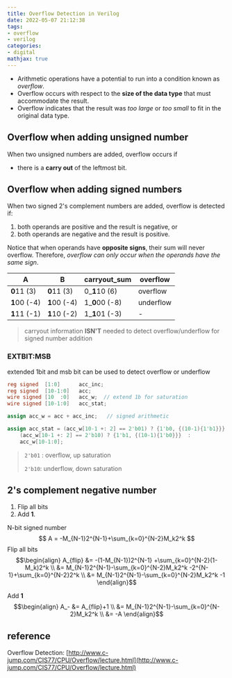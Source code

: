 ```yaml
---
title: Overflow Detection in Verilog
date: 2022-05-07 21:12:38
tags:
- overflow
- verilog
categories:
- digital
mathjax: true
---
```




- Arithmetic operations have a potential to run into a condition known as *overflow*.
- Overflow occurs with respect to the **size of the data type** that must accommodate the result.
- Overflow indicates that the result was *too large* or *too small* to fit in the original data type.



## Overflow when adding unsigned number

When two unsigned numbers are added, overflow occurs if

- there is a **carry out** of the leftmost bit.



## Overflow when adding signed numbers

When two signed 2's complement numbers are added, overflow is detected if:

1. both operands are positive and the result is negative, or
2. both operands are negative and the result is positive.

Notice that when operands have **opposite signs**, their sum will never overflow. Therefore, *overflow can only occur when the operands have the same sign*.

| A            | B            | carryout_sum   | overflow  |
| ------------ | ------------ | -------------- | --------- |
| **0**11 (3)  | **0**11 (3)  | 0_**1**10 (6)  | overflow  |
| **1**00 (-4) | **1**00 (-4) | 1_**0**00 (-8) | underflow |
| **1**11 (-1) | **1**10 (-2) | 1_**1**01 (-3) | -         |

> carryout information **ISN'T** needed to detect overflow/underflow for signed number addition



### EXTBIT:MSB

extended 1bit and msb bit can be used to detect overflow or underflow

```verilog
reg signed  [1:0]      acc_inc;
reg signed  [10-1:0]   acc;
wire signed [10  :0]   acc_w;  // extend 1b for saturation
wire signed [10-1:0]   acc_stat;

assign acc_w = acc + acc_inc;   // signed arithmetic

assign acc_stat = (acc_w[10-1 +: 2] == 2'b01) ? {1'b0, {(10-1){1'b1}}} : // up saturation
    (acc_w[10-1 +: 2] == 2'b10) ? {1'b1, {(10-1){1'b0}}}  :   			 // down saturation
    acc_w[10-1:0];
```

> `2'b01` : overflow, up saturation
>
> `2'b10`: underflow, down saturation



##  2's complement negative number

1. Flip all bits
2. Add **1**.

N-bit signed number
$$
A = -M_{N-1}2^{N-1}+\sum_{k=0}^{N-2}M_k2^k
$$
Flip all bits
$$\begin{align}
A_{flip} &= -(1-M_{N-1})2^{N-1} +\sum_{k=0}^{N-2}(1-M_k)2^k \\
&= M_{N-1}2^{N-1}-\sum_{k=0}^{N-2}M_k2^k -2^{N-1}+\sum_{k=0}^{N-2}2^k \\
&= M_{N-1}2^{N-1}-\sum_{k=0}^{N-2}M_k2^k -1
\end{align}$$

Add **1**
$$\begin{align}
A_- &= A_{flip}+1 \\
&= M_{N-1}2^{N-1}-\sum_{k=0}^{N-2}M_k2^k \\
&= -A
\end{align}$$



## reference

Overflow Detection: [http://www.c-jump.com/CIS77/CPU/Overflow/lecture.html](http://www.c-jump.com/CIS77/CPU/Overflow/lecture.html)
